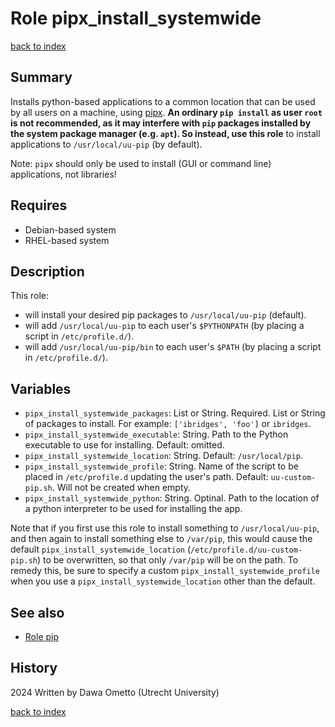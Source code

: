 # Role pipx_install_systemwide
[back to index](../index.md#Roles)

## Summary

Installs python-based applications to a common location that can be used by all users on a machine, using [pipx](https://pipx.pypa.io/stable/). **An ordinary `pip install` as user `root` is not recommended, as it may interfere with `pip` packages installed by the system package manager (e.g. `apt`). So instead, use this role** to install applications to `/usr/local/uu-pip` (by default).

Note: `pipx` should only be used to install (GUI or command line) applications, not libraries!

## Requires

* Debian-based system
* RHEL-based system

## Description
This role:

- will install your desired pip packages to `/usr/local/uu-pip` (default).
- will add `/usr/local/uu-pip` to each user's `$PYTHONPATH` (by placing a script in `/etc/profile.d/`).
- will add `/usr/local/uu-pip/bin` to each user's `$PATH` (by placing a script in `/etc/profile.d/`).

## Variables

- `pipx_install_systemwide_packages`: List or String. Required. List or String of packages to install. For example: `['ibridges', 'foo']` or `ibridges`.
- `pipx_install_systemwide_executable`: String. Path to the Python executable to use for installing. Default: omitted.
- `pipx_install_systemwide_location`: String. Default: `/usr/local/pip`.
- `pipx_install_systemwide_profile`: String. Name of the script to be placed in `/etc/profile.d` updating the user's path. Default: `uu-custom-pip.sh`. Will not be created when empty.
- `pipx_install_systemwide_python`: String. Optinal. Path to the location of a python interpreter to be used for installing the app.

Note that if you first use this role to install something to `/usr/local/uu-pip`, and then again to install something else to `/var/pip`, this would cause the default `pipx_install_systemwide_location` (`/etc/profile.d/uu-custom-pip.sh`) to be overwritten, so that only `/var/pip` will be on the path. To remedy this, be sure to specify a custom `pipx_install_systemwide_profile` when you use a `pipx_install_systemwide_location` other than the default.

## See also

- [Role pip](pip.md)

## History
2024 Written by Dawa Ometto (Utrecht University)

[back to index](../index.md#Roles)
